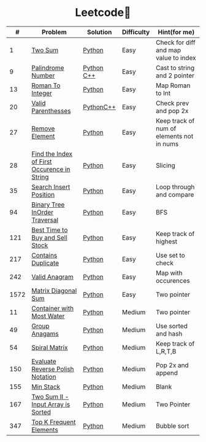 <h1 align="center">
 Leetcode🫡
</h1>

| # | Problem | Solution | Difficulty | Hint(for me) |
|---| ------- | -------- | ---------- | ------------ |
|1|[Two Sum](https://leetcode.com/problems/two-sum/) | [Python](./easy/TwoSum.py) | Easy | Check for diff and map value to index |
|9|[Palindrome Number](https://leetcode.com/problems/palindrome-number/) | [Python](./easy/int_palindrome.py) [C++](./easy/PalindromeNumber.cpp) | Easy | Cast to string and 2 pointer | 
|13|[Roman To Integer](https://leetcode.com/problems/roman-to-integer/) | [Python](./easy/RomanToInteger.py) | Easy | Map Roman to Int | 
|20|[Valid Parenthesses](https://leetcode.com/problems/valid-parentheses/)| [Python](./easy/ValidParentheses.py)[C++](./easy/ValidParenthesses.cpp) | Easy | Check prev and pop 2x | 
|27|[Remove Element](https://leetcode.com/problems/remove-element/) | [Python](./easy/RemoveElement.py) | Easy | Keep track of num of elements not in nums | 
|28|[Find the Index of First Occurence in String](https://leetcode.com/problems/find-the-index-of-the-first-occurrence-in-a-string/) | [Python](./easy/FindIndexOfFirstOccurence.py) | Easy | Slicing | 
|35|[Search Insert Position](https://leetcode.com/problems/search-insert-position/) | [Python](./easy/SearchInsert.py) | Easy | Loop through and compare | 
|94|[Binary Tree InOrder Traversal](https://leetcode.com/problems/binary-tree-inorder-traversal/) | [Python](./easy/inOrderTraversal.py) | Easy | BFS |
|121|[Best Time to Buy and Sell Stock](https://leetcode.com/problems/best-time-to-buy-and-sell-stock/) | [Python](./easy/BestTimeBuyStock.py) | Easy | Keep track of highest | 
|217|[Contains Duplicate](https://leetcode.com/problems/contains-duplicate/) | [Python](./easy/ContainsDuplicate.py) | Easy | Use set to check | 
|242|[Valid Anagram](https://leetcode.com/problems/valid-anagram/) | [Python](./easy/ValidAnagram.py) | Easy | Map with occurences | 
|1572|[Matrix Diagonal Sum](https://leetcode.com/problems/matrix-diagonal-sum/) | [Python](./easy/MatrixDiagonalSum.py) | Easy | Two pointer | 
|11|[Container with Most Water](https://leetcode.com/problems/container-with-most-water/)| [Python](./medium/ContainerMostWater.py) | Medium | Two pointer  |
|49|[Group Anagams](https://leetcode.com/problems/group-anagrams/) | [Python](./medium/GroupAnagrams.py) | Medium | Use sorted and hash |
|54|[Spiral Matrix](https://leetcode.com/problems/spiral-matrix/) | [Python](./medium/SpiralMatrix.py) | Medium | Keep track of L,R,T,B | 
|150|[Evaluate Reverse Polish Notation](https://leetcode.com/problems/evaluate-reverse-polish-notation/) | [Python](./medium/EvaluateReversePolishNotation.py) | Medium | Pop 2x and append | 
|155|[Min Stack](https://leetcode.com/problems/min-stack/) | [Python](./medium/MinStack.py) | Medium | Blank |
|167|[Two Sum II - Input Array is Sorted](https://leetcode.com/problems/two-sum-ii-input-array-is-sorted/) | [Python](./medium/TwoSum2.py) | Medium | Two Pointer | 
|347|[Top K Frequent Elements](https://leetcode.com/problems/top-k-frequent-elements/)| [Python](./medium/TopKFrequentElements.py) | Medium | Bubble sort | 
